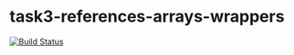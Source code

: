 # task3-references-arrays-wrappers

[![Build Status](https://travis-ci.com/itmo-java-basics-2020/task3-references-arrays-wrappers-artempetr22.svg?branch=master)](https://travis-ci.com/itmo-java-basics-2020/task3-references-arrays-wrappers-artempetr22)
